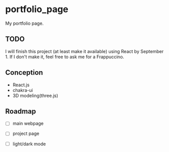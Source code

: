 # portfolio_page
My portfolio page.

## TODO
I will finish this project (at least make it available) using React by September 1. If I don't make it, feel free to ask me for a Frappuccino.


## Conception
- React.js
- chakra-ui
- 3D modeling(three.js)

## Roadmap
- [ ] main webpage
- [ ] project page
- [ ] light/dark mode

